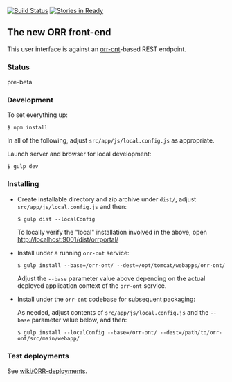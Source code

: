 [![Build Status](https://travis-ci.org/mmisw/orr-portal.svg)](https://travis-ci.org/mmisw/orr-portal)
[![Stories in Ready](https://badge.waffle.io/mmisw/orr-portal.svg?label=ready&title=Ready)](http://waffle.io/mmisw/orr-portal)

## The new ORR front-end

This user interface is against an
[orr-ont](https://github.com/mmisw/orr-ont)-based REST endpoint.

### Status

pre-beta


### Development

To set everything up:

```shell
$ npm install
```

In all of the following, adjust `src/app/js/local.config.js` as appropriate.

Launch server and browser for local development:

```shell
$ gulp dev
```

### Installing

- Create installable directory and zip archive under `dist/`,
  adjust `src/app/js/local.config.js` and then:

    ```shell
    $ gulp dist --localConfig
    ```

    To locally verify the "local" installation involved in the above,
    open [http://localhost:9001/dist/orrportal/](http://localhost:9001/dist/orrportal/)


- Install under a running `orr-ont` service:

    ```shell
    $ gulp install --base=/orr-ont/ --dest=/opt/tomcat/webapps/orr-ont/
    ```

    Adjust the `--base` parameter value above depending on the actual
    deployed application context of the `orr-ont` service.


- Install under the `orr-ont` codebase for subsequent packaging:

    As needed, adjust contents of `src/app/js/local.config.js`
    and the `--base` parameter value below, and then:

    ```shell
    $ gulp install --localConfig --base=/orr-ont/ --dest=/path/to/orr-ont/src/main/webapp/
    ```

### Test deployments

See [wiki/ORR-deployments](https://github.com/mmisw/orr-portal/wiki/ORR-deployments).
